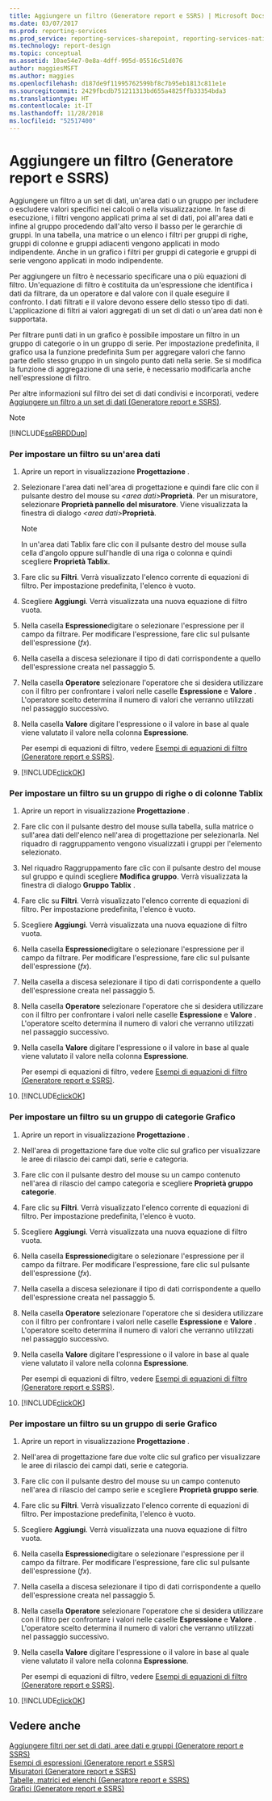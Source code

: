 ```yaml
---
title: Aggiungere un filtro (Generatore report e SSRS) | Microsoft Docs
ms.date: 03/07/2017
ms.prod: reporting-services
ms.prod_service: reporting-services-sharepoint, reporting-services-native
ms.technology: report-design
ms.topic: conceptual
ms.assetid: 10ae54e7-0e8a-4dff-995d-05516c51d076
author: maggiesMSFT
ms.author: maggies
ms.openlocfilehash: d187de9f11995762599bf8c7b95eb1813c811e1e
ms.sourcegitcommit: 2429fbcdb751211313bd655a4825ffb33354bda3
ms.translationtype: HT
ms.contentlocale: it-IT
ms.lasthandoff: 11/28/2018
ms.locfileid: "52517400"
---
```

# <a name="add-a-filter-report-builder-and-ssrs"></a>Aggiungere un filtro (Generatore report e SSRS)
  Aggiungere un filtro a un set di dati, un'area dati o un gruppo per includere o escludere valori specifici nei calcoli o nella visualizzazione. In fase di esecuzione, i filtri vengono applicati prima al set di dati, poi all'area dati e infine al gruppo procedendo dall'alto verso il basso per le gerarchie di gruppi. In una tabella, una matrice o un elenco i filtri per gruppi di righe, gruppi di colonne e gruppi adiacenti vengono applicati in modo indipendente. Anche in un grafico i filtri per gruppi di categorie e gruppi di serie vengono applicati in modo indipendente.  
  
 Per aggiungere un filtro è necessario specificare una o più equazioni di filtro. Un'equazione di filtro è costituita da un'espressione che identifica i dati da filtrare, da un operatore e dal valore con il quale eseguire il confronto. I dati filtrati e il valore devono essere dello stesso tipo di dati. L'applicazione di filtri ai valori aggregati di un set di dati o un'area dati non è supportata.  
  
 Per filtrare punti dati in un grafico è possibile impostare un filtro in un gruppo di categorie o in un gruppo di serie. Per impostazione predefinita, il grafico usa la funzione predefinita Sum per aggregare valori che fanno parte dello stesso gruppo in un singolo punto dati nella serie. Se si modifica la funzione di aggregazione di una serie, è necessario modificarla anche nell'espressione di filtro.  
  
 Per altre informazioni sul filtro dei set di dati condivisi e incorporati, vedere [Aggiungere un filtro a un set di dati &#40;Generatore report e SSRS&#41;](../../reporting-services/report-data/add-a-filter-to-a-dataset-report-builder-and-ssrs.md).  
  
> [!NOTE]  
>  [!INCLUDE[ssRBRDDup](../../includes/ssrbrddup-md.md)]  
  
### <a name="to-set-a-filter-on-a-data-region"></a>Per impostare un filtro su un'area dati  
  
1.  Aprire un report in visualizzazione **Progettazione** .  
  
2.  Selezionare l'area dati nell'area di progettazione e quindi fare clic con il pulsante destro del mouse su _\<area dati>_**Proprietà**. Per un misuratore, selezionare **Proprietà pannello del misuratore**. Viene visualizzata la finestra di dialogo _\<area dati>_**Proprietà**.  
  
    > [!NOTE]  
    >  In un'area dati Tablix fare clic con il pulsante destro del mouse sulla cella d'angolo oppure sull'handle di una riga o colonna e quindi scegliere **Proprietà Tablix**.  
  
3.  Fare clic su **Filtri**. Verrà visualizzato l'elenco corrente di equazioni di filtro. Per impostazione predefinita, l'elenco è vuoto.  
  
4.  Scegliere **Aggiungi**. Verrà visualizzata una nuova equazione di filtro vuota.  
  
5.  Nella casella **Espressione**digitare o selezionare l'espressione per il campo da filtrare. Per modificare l'espressione, fare clic sul pulsante dell'espressione (*fx*).  
  
6.  Nella casella a discesa selezionare il tipo di dati corrispondente a quello dell'espressione creata nel passaggio 5.  
  
7.  Nella casella **Operatore** selezionare l'operatore che si desidera utilizzare con il filtro per confrontare i valori nelle caselle **Espressione** e **Valore** . L'operatore scelto determina il numero di valori che verranno utilizzati nel passaggio successivo.  
  
8.  Nella casella **Valore** digitare l'espressione o il valore in base al quale viene valutato il valore nella colonna **Espressione**.  
  
     Per esempi di equazioni di filtro, vedere [Esempi di equazioni di filtro &#40;Generatore report e SSRS&#41;](../../reporting-services/report-design/filter-equation-examples-report-builder-and-ssrs.md).  
  
9. [!INCLUDE[clickOK](../../includes/clickok-md.md)]  
  
### <a name="to-set-a-filter-on-a-tablix-row-or-column-group"></a>Per impostare un filtro su un gruppo di righe o di colonne Tablix  
  
1.  Aprire un report in visualizzazione **Progettazione** .  
  
2.  Fare clic con il pulsante destro del mouse sulla tabella, sulla matrice o sull'area dati dell'elenco nell'area di progettazione per selezionarla. Nel riquadro di raggruppamento vengono visualizzati i gruppi per l'elemento selezionato.  
  
3.  Nel riquadro Raggruppamento fare clic con il pulsante destro del mouse sul gruppo e quindi scegliere **Modifica gruppo**. Verrà visualizzata la finestra di dialogo **Gruppo Tablix** .  
  
4.  Fare clic su **Filtri**. Verrà visualizzato l'elenco corrente di equazioni di filtro. Per impostazione predefinita, l'elenco è vuoto.  
  
5.  Scegliere **Aggiungi**. Verrà visualizzata una nuova equazione di filtro vuota.  
  
6.  Nella casella **Espressione**digitare o selezionare l'espressione per il campo da filtrare. Per modificare l'espressione, fare clic sul pulsante dell'espressione (*fx*).  
  
7.  Nella casella a discesa selezionare il tipo di dati corrispondente a quello dell'espressione creata nel passaggio 5.  
  
8.  Nella casella **Operatore** selezionare l'operatore che si desidera utilizzare con il filtro per confrontare i valori nelle caselle **Espressione** e **Valore** . L'operatore scelto determina il numero di valori che verranno utilizzati nel passaggio successivo.  
  
9. Nella casella **Valore** digitare l'espressione o il valore in base al quale viene valutato il valore nella colonna **Espressione**.  
  
     Per esempi di equazioni di filtro, vedere [Esempi di equazioni di filtro &#40;Generatore report e SSRS&#41;](../../reporting-services/report-design/filter-equation-examples-report-builder-and-ssrs.md).  
  
10. [!INCLUDE[clickOK](../../includes/clickok-md.md)]  
  
### <a name="to-set-a-filter-on-a-chart-category-group"></a>Per impostare un filtro su un gruppo di categorie Grafico  
  
1.  Aprire un report in visualizzazione **Progettazione** .  
  
2.  Nell'area di progettazione fare due volte clic sul grafico per visualizzare le aree di rilascio dei campi dati, serie e categoria.  
  
3.  Fare clic con il pulsante destro del mouse su un campo contenuto nell'area di rilascio del campo categoria e scegliere **Proprietà gruppo categorie**.  
  
4.  Fare clic su **Filtri**. Verrà visualizzato l'elenco corrente di equazioni di filtro. Per impostazione predefinita, l'elenco è vuoto.  
  
5.  Scegliere **Aggiungi**. Verrà visualizzata una nuova equazione di filtro vuota.  
  
6.  Nella casella **Espressione**digitare o selezionare l'espressione per il campo da filtrare. Per modificare l'espressione, fare clic sul pulsante dell'espressione (*fx*).  
  
7.  Nella casella a discesa selezionare il tipo di dati corrispondente a quello dell'espressione creata nel passaggio 5.  
  
8.  Nella casella **Operatore** selezionare l'operatore che si desidera utilizzare con il filtro per confrontare i valori nelle caselle **Espressione** e **Valore** . L'operatore scelto determina il numero di valori che verranno utilizzati nel passaggio successivo.  
  
9. Nella casella **Valore** digitare l'espressione o il valore in base al quale viene valutato il valore nella colonna **Espressione**.  
  
     Per esempi di equazioni di filtro, vedere [Esempi di equazioni di filtro &#40;Generatore report e SSRS&#41;](../../reporting-services/report-design/filter-equation-examples-report-builder-and-ssrs.md).  
  
10. [!INCLUDE[clickOK](../../includes/clickok-md.md)]  
  
### <a name="to-set-a-filter-on-a-chart-series-group"></a>Per impostare un filtro su un gruppo di serie Grafico  
  
1.  Aprire un report in visualizzazione **Progettazione** .  
  
2.  Nell'area di progettazione fare due volte clic sul grafico per visualizzare le aree di rilascio dei campi dati, serie e categoria.  
  
3.  Fare clic con il pulsante destro del mouse su un campo contenuto nell'area di rilascio del campo serie e scegliere **Proprietà gruppo serie**.  
  
4.  Fare clic su **Filtri**. Verrà visualizzato l'elenco corrente di equazioni di filtro. Per impostazione predefinita, l'elenco è vuoto.  
  
5.  Scegliere **Aggiungi**. Verrà visualizzata una nuova equazione di filtro vuota.  
  
6.  Nella casella **Espressione**digitare o selezionare l'espressione per il campo da filtrare. Per modificare l'espressione, fare clic sul pulsante dell'espressione (*fx*).  
  
7.  Nella casella a discesa selezionare il tipo di dati corrispondente a quello dell'espressione creata nel passaggio 5.  
  
8.  Nella casella **Operatore** selezionare l'operatore che si desidera utilizzare con il filtro per confrontare i valori nelle caselle **Espressione** e **Valore** . L'operatore scelto determina il numero di valori che verranno utilizzati nel passaggio successivo.  
  
9. Nella casella **Valore** digitare l'espressione o il valore in base al quale viene valutato il valore nella colonna **Espressione**.  
  
     Per esempi di equazioni di filtro, vedere [Esempi di equazioni di filtro &#40;Generatore report e SSRS&#41;](../../reporting-services/report-design/filter-equation-examples-report-builder-and-ssrs.md).  
  
10. [!INCLUDE[clickOK](../../includes/clickok-md.md)]  
  
## <a name="see-also"></a>Vedere anche  
 [Aggiungere filtri per set di dati, aree dati e gruppi &#40;Generatore report e SSRS&#41;](../../reporting-services/report-design/add-dataset-filters-data-region-filters-and-group-filters.md)   
 [Esempi di espressioni &#40;Generatore report e SSRS&#41;](../../reporting-services/report-design/expression-examples-report-builder-and-ssrs.md)   
 [Misuratori &#40;Generatore report e SSRS&#41;](../../reporting-services/report-design/gauges-report-builder-and-ssrs.md)   
 [Tabelle, matrici ed elenchi &#40;Generatore report e SSRS&#41;](../../reporting-services/report-design/tables-matrices-and-lists-report-builder-and-ssrs.md)   
 [Grafici &#40;Generatore report e SSRS&#41;](../../reporting-services/report-design/charts-report-builder-and-ssrs.md)  
  
  
